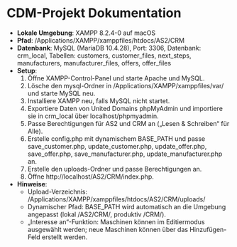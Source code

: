 # CDM-Projekt Dokumentation
- **Lokale Umgebung**: XAMPP 8.2.4-0 auf macOS
- **Pfad**: /Applications/XAMPP/xamppfiles/htdocs/AS2/CRM
- **Datenbank**: MySQL (MariaDB 10.4.28), Port: 3306, Datenbank: crm_local, Tabellen: customers, customer_files, next_steps, manufacturers, manufacturer_files, offers, offer_files
- **Setup**:
  1. Öffne XAMPP-Control-Panel und starte Apache und MySQL.
  2. Lösche den mysql-Ordner in /Applications/XAMPP/xamppfiles/var/ und starte MySQL neu.
  3. Installiere XAMPP neu, falls MySQL nicht startet.
  4. Exportiere Daten von United Domains phpMyAdmin und importiere sie in crm_local über localhost/phpmyadmin.
  5. Passe Berechtigungen für AS2 und CRM an („Lesen & Schreiben“ für Alle).
  6. Erstelle config.php mit dynamischem BASE_PATH und passe save_customer.php, update_customer.php, update_offer.php, save_offer.php, save_manufacturer.php, update_manufacturer.php an.
  7. Erstelle den uploads-Ordner und passe Berechtigungen an.
  8. Öffne http://localhost/AS2/CRM/index.php.
- **Hinweise**: 
  - Upload-Verzeichnis: /Applications/XAMPP/xamppfiles/htdocs/AS2/CRM/uploads/
  - Dynamischer Pfad: BASE_PATH wird automatisch an die Umgebung angepasst (lokal /AS2/CRM/, produktiv /CRM/).
  - „Interesse an“-Funktion: Maschinen können im Editiermodus ausgewählt werden; neue Maschinen können über das Hinzufügen-Feld erstellt werden.